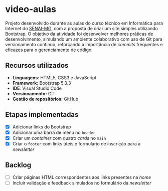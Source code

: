 # video-aulas
Projeto desenvolvido durante as aulas do curso técnico em Informática para Internet do [SENAI-MG](https://www.fiemg.com.br/senai/), com a proposta de criar um site simples utilizando Bootstrap. O objetivo da atividade foi desenvolver melhores práticas de desenvolvimento, simulando um ambiente colaborativo com uso de Git para versionamento contínuo, reforçando a importância de *commits* frequentes e eficazes para o gerenciamento de código.

## Recursos utilizados
-  **Linguagens**: HTML5, CSS3 e JavaScript
-  **Framework:** Bootstrap 5.3.3
-  **IDE**: Visual Studio Code
-  **Versionamento:** GIT
-  **Gestão de repositórios:** GitHub

## Etapas implementadas
- [x] Adicionar links do Bootstrap
- [x] Adicionar uma barra de menu no `header`
- [x] Criar um *container* com quatro *cards* no `main`
- [x] Criar o `footer` com links úteis e formulário de inscrição para a *newsletter*

## Backlog
- [ ] Criar páginas HTML correspondentes aos links presentes na *home*
- [ ] Incluir validação e feedback simulados no formulário da *newsletter*